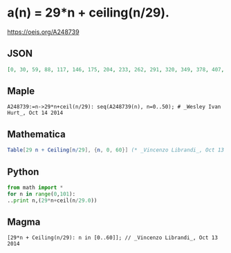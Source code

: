 # a\(n\) \= 29\*n \+ ceiling\(n/29\)\.
https://oeis.org/A248739
## JSON
```JSON
[0, 30, 59, 88, 117, 146, 175, 204, 233, 262, 291, 320, 349, 378, 407, 436, 465, 494, 523, 552, 581, 610, 639, 668, 697, 726, 755, 784, 813, 842, 872, 901, 930, 959, 988, 1017, 1046, 1075, 1104, 1133, 1162, 1191, 1220, 1249, 1278, 1307, 1336, 1365, 1394, 1423]
```
## Maple
```Maple
A248739:=n->29*n+ceil(n/29): seq(A248739(n), n=0..50); # _Wesley Ivan Hurt_, Oct 14 2014
```
## Mathematica
```Mathematica
Table[29 n + Ceiling[n/29], {n, 0, 60}] (* _Vincenzo Librandi_, Oct 13 2014 *)
```
## Python
```Python
from math import *
for n in range(0,101):
..print n,(29*n+ceil(n/29.0))
```
## Magma
```Magma
[29*n + Ceiling(n/29): n in [0..60]]; // _Vincenzo Librandi_, Oct 13 2014
```
